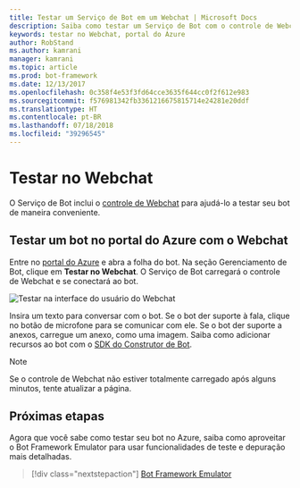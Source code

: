 ```yaml
---
title: Testar um Serviço de Bot em um Webchat | Microsoft Docs
description: Saiba como testar um Serviço de Bot com o controle de Webchat no portal do Azure.
keywords: testar no Webchat, portal do Azure
author: RobStand
ms.author: kamrani
manager: kamrani
ms.topic: article
ms.prod: bot-framework
ms.date: 12/13/2017
ms.openlocfilehash: 0c358f4e53f3fd64cce3635f644cc0f2f612e983
ms.sourcegitcommit: f576981342fb3361216675815714e24281e20ddf
ms.translationtype: HT
ms.contentlocale: pt-BR
ms.lasthandoff: 07/18/2018
ms.locfileid: "39296545"
---
```

# <a name="test-in-web-chat"></a>Testar no Webchat
O Serviço de Bot inclui o [controle de Webchat](bot-service-channel-connect-webchat.md) para ajudá-lo a testar seu bot de maneira conveniente. 

## <a name="test-a-bot-in-the-azure-portal-with-web-chat"></a>Testar um bot no portal do Azure com o Webchat
Entre no [portal do Azure](https://portal.azure.com) e abra a folha do bot. Na seção Gerenciamento de Bot, clique em **Testar no Webchat**. O Serviço de Bot carregará o controle de Webchat e se conectará ao bot.

![Testar na interface do usuário do Webchat](~/media/test-in-webchat/test-in-webchat.png)

Insira um texto para conversar com o bot. Se o bot der suporte à fala, clique no botão de microfone para se comunicar com ele. Se o bot der suporte a anexos, carregue um anexo, como uma imagem. Saiba como adicionar recursos ao bot com o [SDK do Construtor de Bot](bot-builder-overview-getstarted.md).

> [!NOTE]
> Se o controle de Webchat não estiver totalmente carregado após alguns minutos, tente atualizar a página.

## <a name="next-steps"></a>Próximas etapas
Agora que você sabe como testar seu bot no Azure, saiba como aproveitar o Bot Framework Emulator para usar funcionalidades de teste e depuração mais detalhadas.

> [!div class="nextstepaction"]
> [Bot Framework Emulator](bot-service-debug-emulator.md)